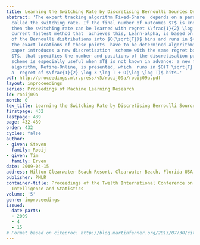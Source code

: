 ```yaml
---
title: Learning the Switching Rate by Discretising Bernoulli Sources Online
abstract: 'The expert tracking algorithm Fixed-Share  depends on a parameter alpha,
  called the switching rate. If the final number of outcomes $T$ is known in advance,
  then the switching rate can be learned with regret $\frac{1}{2} \log T + O(1)$ bits. The
  current fastest method that  achieves this, Learn-alpha, is based on optimal  discretisation
  of the Bernoulli distributions into $O(\sqrt{T})$ bins and runs in $(T\sqrt{T})$ time; however
  the exact locations of these points  have to be determined algorithmically.    This
  paper introduces a new discretisation  scheme with the same regret bound for  known
  $T$, that specifies the number and positions of the discretisation points explicitly. The
  scheme is especially useful when $T$ is not known in advance: a new fully online
  algorithm, Refine-Online, is presented, which  runs in $O(T \sqrt{T} \log T)$ time and achieves
  a  regret of $\frac{1}{2} \log 3 \log T + O(\log \log T)$ bits.'
pdf: http://proceedings.mlr.press/v5/rooij09a/rooij09a.pdf
layout: inproceedings
series: Proceedings of Machine Learning Research
id: rooij09a
month: 0
tex_title: Learning the Switching Rate by Discretising Bernoulli Sources Online
firstpage: 432
lastpage: 439
page: 432-439
order: 432
cycles: false
author:
- given: Steven
  family: Rooij
- given: Tim
  family: Erven
date: 2009-04-15
address: Hilton Clearwater Beach Resort, Clearwater Beach, Florida USA
publisher: PMLR
container-title: Proceedings of the Twelth International Conference on Artificial
  Intelligence and Statistics
volume: '5'
genre: inproceedings
issued:
  date-parts:
  - 2009
  - 4
  - 15
# Format based on citeproc: http://blog.martinfenner.org/2013/07/30/citeproc-yaml-for-bibliographies/
---
```

